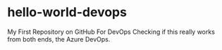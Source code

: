 # hello-world-devops
My First Repository on GitHub For DevOps
Checking if this really works from both ends, the Azure DevOps.
